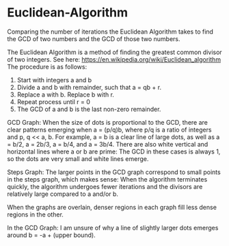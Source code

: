 # Euclidean-Algorithm
Comparing the number of iterations the Euclidean Algorithm takes to find the GCD of two numbers and the GCD of those two numbers.

The Euclidean Algorithm is a method of finding the greatest common divisor of two integers. See here: https://en.wikipedia.org/wiki/Euclidean_algorithm
The procedure is as follows:
1) Start with integers a and b
2) Divide a and b with remainder, such that a = qb + r.
3) Replace a with b. Replace b with r.
4) Repeat process until r = 0
5) The GCD of a and b is the last non-zero remainder.

GCD Graph:
When the size of dots is proportional to the GCD, there are clear patterns emerging when a = (p/q)b, where p/q is a ratio of integers and p, q << a, b. For example, a = b is a clear line of large dots, as well as a = b/2, a = 2b/3, a = b/4, and a = 3b/4.
There are also white vertical and horizontal lines where a or b are prime: The GCD in these cases is always 1, so the dots are very small and white lines emerge.

Steps Graph:
The larger points in the GCD graph correspond to small points in the steps graph, which makes sense: When the algorithm terminates quickly, the algorithm undergoes fewer iterations and the divisors are relatively large compared to a and/or b.

When the graphs are overlain, denser regions in each graph fill less dense regions in the other.

In the GCD Graph: I am unsure of why a line of slightly larger dots emerges around b = -a + (upper bound).
